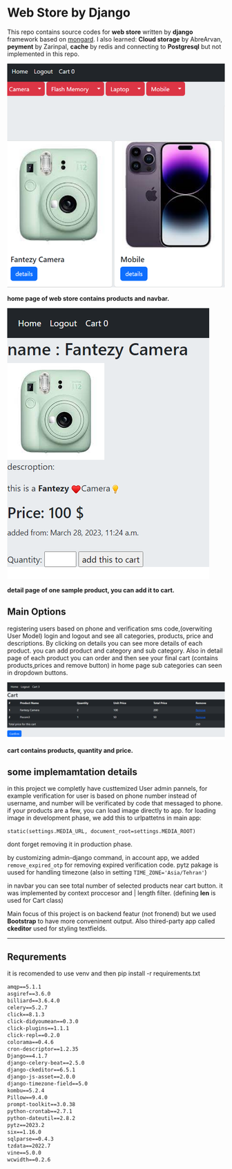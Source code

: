 # Web Store by Django

This repo contains source codes for **web store** written by **django** framework based on [mongard](https://www.mongard.ir).
I also learned: **Cloud storage** by AbreArvan, **peyment** by Zarinpal, **cache** by redis and connecting to **Postgresql** but not implemented in this repo.


![home page](pics/home.PNG)

**home page of web store contains products and navbar.**



![detail](pics/detail.PNG)

**detail page of one sample product, you can add it to cart.**


## Main Options
registering users based on phone and verification sms code,(overwiting User Model)
login and logout and see all categories, products, price and descriptions. By clicking on details you can see more details of each product.
you can add  product and category and sub category. Also in detail page of each product you can order and then see your final cart (contains products,prices and remove button) 
in home page sub categories can seen in dropdown buttons.


![cart](pics/cart.PNG)

**cart contains products, quantity and price.**

## some implemamtation details

in this project we completly have custtemized User admin pannels, for example verification for user is based on  phone number instead of username, and number will be verificated by code that messaged to phone.
if your products are a few, you can load image directly to app.
for loading image in development phase, we add this to urlpattetns in main app:
```
static(settings.MEDIA_URL, document_root=settings.MEDIA_ROOT)
```
dont forget removing it in production phase.

by customizing admin-django command, in account app, we added `remove_expired_otp` for removing expired verification code. pytz pakage is uused for handling timezone (also in setting `TIME_ZONE='Asia/Tehran'`) 

in navbar you can see total number of selected products near cart button. it was implemented by context proccesor and | length filter. (defining __len__ is used for Cart class)

Main focus of this project is on backend featur (not fronend) but we used **Bootstrap** to have more conveninent output. Also thired-party app called **ckeditor** used for styling textfields. 

_________________________________________________________________________
## Requrements
it is recomended to use venv and then pip install -r requirements.txt
```
amqp==5.1.1
asgiref==3.6.0
billiard==3.6.4.0
celery==5.2.7
click==8.1.3
click-didyoumean==0.3.0
click-plugins==1.1.1
click-repl==0.2.0
colorama==0.4.6
cron-descriptor==1.2.35
Django==4.1.7
django-celery-beat==2.5.0
django-ckeditor==6.5.1
django-js-asset==2.0.0
django-timezone-field==5.0
kombu==5.2.4
Pillow==9.4.0
prompt-toolkit==3.0.38
python-crontab==2.7.1
python-dateutil==2.8.2
pytz==2023.2
six==1.16.0
sqlparse==0.4.3
tzdata==2022.7
vine==5.0.0
wcwidth==0.2.6

```
